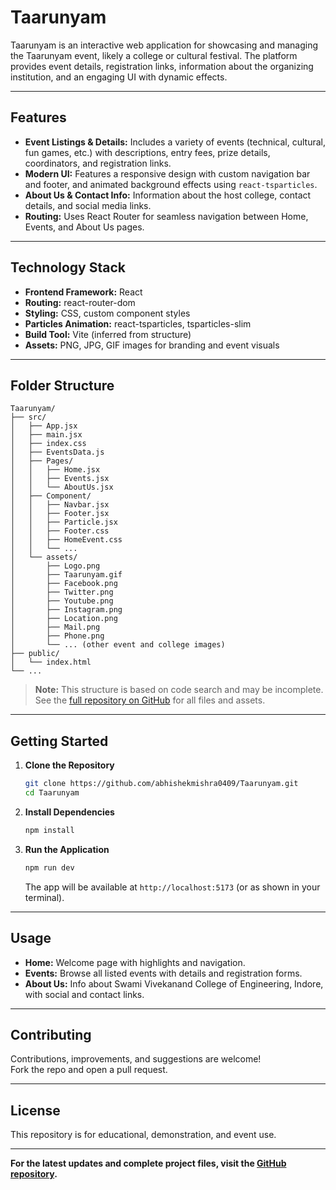 # Taarunyam

Taarunyam is an interactive web application for showcasing and managing the Taarunyam event, likely a college or cultural festival. The platform provides event details, registration links, information about the organizing institution, and an engaging UI with dynamic effects.

---

## Features

- **Event Listings & Details:** Includes a variety of events (technical, cultural, fun games, etc.) with descriptions, entry fees, prize details, coordinators, and registration links.
- **Modern UI:** Features a responsive design with custom navigation bar and footer, and animated background effects using `react-tsparticles`.
- **About Us & Contact Info:** Information about the host college, contact details, and social media links.
- **Routing:** Uses React Router for seamless navigation between Home, Events, and About Us pages.

---

## Technology Stack

- **Frontend Framework:** React
- **Routing:** react-router-dom
- **Styling:** CSS, custom component styles
- **Particles Animation:** react-tsparticles, tsparticles-slim
- **Build Tool:** Vite (inferred from structure)
- **Assets:** PNG, JPG, GIF images for branding and event visuals

---

## Folder Structure

```
Taarunyam/
├── src/
│   ├── App.jsx
│   ├── main.jsx
│   ├── index.css
│   ├── EventsData.js
│   ├── Pages/
│   │   ├── Home.jsx
│   │   ├── Events.jsx
│   │   └── AboutUs.jsx
│   ├── Component/
│   │   ├── Navbar.jsx
│   │   ├── Footer.jsx
│   │   ├── Particle.jsx
│   │   ├── Footer.css
│   │   ├── HomeEvent.css
│   │   └── ...
│   └── assets/
│       ├── Logo.png
│       ├── Taarunyam.gif
│       ├── Facebook.png
│       ├── Twitter.png
│       ├── Youtube.png
│       ├── Instagram.png
│       ├── Location.png
│       ├── Mail.png
│       ├── Phone.png
│       └── ... (other event and college images)
├── public/
│   └── index.html
└── ...
```
> **Note:** This structure is based on code search and may be incomplete.  
> See the [full repository on GitHub](https://github.com/abhishekmishra0409/Taarunyam) for all files and assets.

---

## Getting Started

1. **Clone the Repository**
   ```bash
   git clone https://github.com/abhishekmishra0409/Taarunyam.git
   cd Taarunyam
   ```

2. **Install Dependencies**
   ```bash
   npm install
   ```

3. **Run the Application**
   ```bash
   npm run dev
   ```
   The app will be available at `http://localhost:5173` (or as shown in your terminal).

---

## Usage

- **Home:** Welcome page with highlights and navigation.
- **Events:** Browse all listed events with details and registration forms.
- **About Us:** Info about Swami Vivekanand College of Engineering, Indore, with social and contact links.

---

## Contributing

Contributions, improvements, and suggestions are welcome!  
Fork the repo and open a pull request.

---

## License

This repository is for educational, demonstration, and event use.

---

**For the latest updates and complete project files, visit the [GitHub repository](https://github.com/abhishekmishra0409/Taarunyam).**
